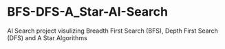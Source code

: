 # BFS-DFS-A_Star-AI-Search
AI Search project visulizing Breadth First Search (BFS), Depth First Search (DFS) and  A Star Algorithms
